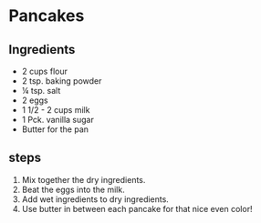 # Pancakes

## Ingredients
* 2  cups flour
* 2 tsp. baking powder
* ¼ tsp. salt
* 2 eggs
* 1 1/2 - 2 cups milk
* 1 Pck. vanilla sugar
* Butter for the pan


## steps  
1. Mix together the dry ingredients.
2. Beat the eggs into the milk.
3. Add wet ingredients to dry ingredients.
4. Use butter in between each pancake for that nice even color! 
